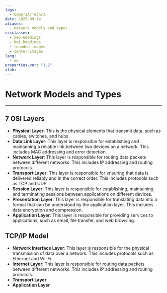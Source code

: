 ```yaml
---
tags:
  - CompTIA/Tech/3
date: 2025-09-14
aliases:
  - network models and types
cssclasses:
  - neo-headings
  - bai-headings
  - rounded-images
  - center-images
lang:
  - en
properties-ver: "1.2"
stub:
---
```

# Network Models and Types

***
## 7 OSI Layers
- **Physical Layer**: This is the physical elements that transmit data, such as cables, switches, and hubs.
- **Data Link Layer**: This layer is responsible for establishing and maintaining a reliable link between two devices on a network. This includes MAC addressing and error detection.
- **Network Layer**: This layer is responsible for routing data packets between different networks. This includes IP addressing and routing protocols.
- **Transport Layer**: This layer is responsible for ensuring that data is delivered reliably and in the correct order. This includes protocols such as TCP and UDP.
- **Session Layer**: This layer is responsible for establishing, maintaining, and terminating sessions between applications on different devices.
- **Presentation Layer**: This layer is responsible for translating data into a format that can be understood by the application layer. This includes data encryption and compression.
- **Application Layer**: This layer is responsible for providing services to applications, such as email, file transfer, and web browsing.
## TCP/IP Model
- **Network Interface Layer**: This layer is responsible for the physical transmission of data over a network. This includes protocols such as Ethernet and Wi-Fi.
- **Internet Layer**: This layer is responsible for routing data packets between different networks. This includes IP addressing and routing protocols.
- **Transport Layer**
- **Application Layer**
